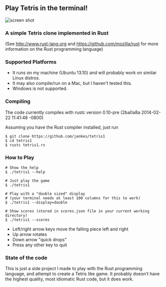 ## Play Tetris in the terminal!

![screen shot](https://raw.github.com/jankes/tetris1/master/tetris1.png)

### A simple Tetris clone implemented in Rust
(See http://www.rust-lang.org and https://github.com/mozilla/rust for more information on the Rust programming language)

### Supported Platforms

* It runs on my machine (Ubuntu 13.10) and will probably work on similar Linux distros.
* It may also compile/run on a Mac, but I haven't tested this.
* Windows is not supported.

### Compiling

The code currently compiles with rustc version 0.10-pre (2ba0a8a 2014-02-22 11:41:48 -0800)

Assuming you have the Rust compiler installed, just run
    
    $ git clone https://github.com/jankes/tetris1
    $ cd tetris1
    $ rustc tetris1.rs

### How to Play

    # Show the help
    $ ./tetris1 --help

    # Just play the game
    $ ./tetris1
    
    # Play with a "double sized" display
    # (your terminal needs at least 100 columns for this to work)
    $ ./tetris1 --display=double
    
    # Show scores (stored in scores.json file in your current working directory)
    $ ./tetris1 --scores
    
- Left/right arrow keys move the falling piece left and right
- Up arrow rotates
- Down arrow "quick drops"
- Press any other key to quit

### State of the code

This is just a side project I made to play with the Rust programming language, and attempt to create a Tetris like game. It probably doesn't have the highest quality, most idiomatic Rust code, but it does work.
